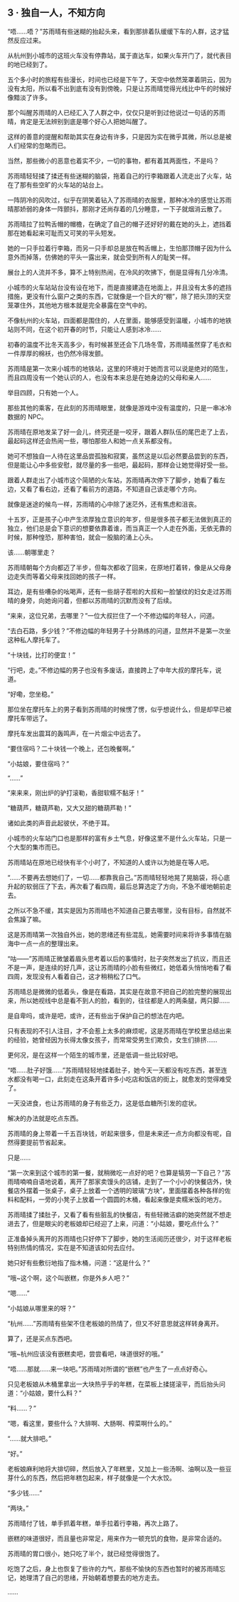 ## 3 · 独自一人，不知方向

“唔……唔？”苏雨晴有些迷糊的抬起头来，看到那排着队缓缓下车的人群，这才猛然反应过来。

从杭州到小城市的这班火车没有停靠站，属于直达车，如果火车开门了，就代表目的地已经到了。

五个多小时的旅程有些漫长，时间也已经是下午了，天空中依然笼罩着阴云，因为没有太阳，所以看不出到底有没有到傍晚，只是让苏雨晴觉得光线比中午的时候好像黯淡了许多。

那个叫醒苏雨晴的人已经汇入了人群之中，仅仅只是听到过他说过一句话的苏雨晴，肯定是无法辨别到底是哪个好心人把她叫醒了。

这样的善意的提醒和帮助其实在身边有许多，只是因为实在微乎其微，所以总是被人们经常的忽略而已。

当然，那些微小的恶意也着实不少，一切的事物，都有着其两面性，不是吗？

苏雨晴轻轻揉了揉还有些迷糊的脑袋，拖着自己的行李箱跟着人流走出了火车，站在了那有些空旷的火车站的站台上。

一阵阴冷的风吹过，似乎在阴笑着钻入了苏雨晴的衣服里，那种冰冷的感觉让苏雨晴那娇弱的身体一阵颤抖，那刚才还尚存着的几分睡意，一下子就烟消云散了。

苏雨晴拉了拉鸭舌帽的帽檐，在确定了自己的帽子还好好的戴在她的头上，遮挡着那在她看起来可耻而又可笑的平头短发。

她的一只手拉着行李箱，而另一只手却总是放在鸭舌帽上，生怕那顶帽子因为什么意外而掉落，仿佛她的平头一露出来，就会受到所有人的耻笑一样。

展台上的人流并不多，算不上特别热闹，在冷风的吹拂下，倒是显得有几分冷清。

小城市的火车站站台没有设在地下，而是直接建造在地面上，并且没有太多的遮挡措施，更没有什么窗户之类的东西，它就像是一个巨大的“棚”，除了把头顶的天空笼罩住外，其他地方根本就是完全暴露在空气中的。

不像杭州的火车站，四面都是围住的，人在里面，能够感受到温暖，小城市的地铁站则不同，在这个初开春的时节，只能让人感到冰冷……

初春的温度不比冬天高多少，有时候甚至还会下几场冬雪，苏雨晴虽然穿了毛衣和一件厚厚的棉袄，也仍然冷得发颤。

苏雨晴是第一次来小城市的地铁站，这里的环境对于她而言可以说是绝对的陌生，而且四周没有一个她认识的人，也没有本来总是在她身边的父母和亲人……

举目四顾，只有她一个人。

那些其他的乘客，在此刻的苏雨晴眼里，就像是游戏中没有温度的，只是一串冰冷数据的 NPC。

苏雨晴在原地发呆了好一会儿，终究还是一咬牙，跟着人群队伍的尾巴走了上去，最起码这样还会热闹一些，哪怕那些人和她一点关系都没有。

她可不想独自一人待在这里品尝孤独和寂寞，虽然这是以后必然要品尝到的东西，但是能让心中多些安慰，就尽量的多一些吧，最起码，那样会让她觉得好受一些。

跟着人群走出了小城市这个简陋的火车站，苏雨晴再次停下了脚步，她看了看左边，又看了看右边，还看了看前方的道路，不知道自己该走哪个方向。

就像是迷途的候鸟一样，苏雨晴的心中除了迷茫外，还有焦虑和沮丧。

十五岁，正是孩子心中产生浓厚独立意识的年岁，但是很多孩子都无法做到真正的独立，他们总是会下意识的想要依靠着谁，而当真正一个人走在外面，无依无靠的时候，那种惶恐，那种害怕，就会一股脑的涌上心头。

该……朝哪里走？

苏雨晴朝每个方向都迈了半步，但每次都收了回来，在原地打着转，像是从父母身边走失而等着父母来找回她的孩子一样。

耳边，是有些嘈杂的吆喝声，还有一些胡子茬啦的大叔和一脸皱纹的妇女走过苏雨晴的身旁，向她询问着，但都以苏雨晴的沉默而没有了后续。

“来来，这位兄弟，去哪里？”一位大叔拦住了一个不修边幅的年轻人，问道。

“去白石路，多少钱？”不修边幅的年轻男子十分熟练的问道，显然并不是第一次坐这种私人摩托车了。

“十块钱，比打的便宜！”

“行吧，走。”不修边幅的男子也没有多废话，直接跨上了中年大叔的摩托车，说道。

“好嘞，您坐稳。”

那位坐在摩托车上的男子看到苏雨晴的时候愣了愣，似乎想说什么，但是却早已被摩托车带远了。

摩托车发出震耳的轰鸣声，在一片烟尘中远去了。

“要住宿吗？二十块钱一个晚上，还包晚餐啊。”

“小姑娘，要住宿吗？”

“……”

“来来来，刚出炉的驴打滚勒，香甜软糯不黏牙！”

“糖葫芦，糖葫芦勒，又大又甜的糖葫芦勒！”

诸如此类的声音此起彼伏，不绝于耳。

小城市的火车站门口也是那样的富有乡土气息，好像这里不是什么火车站，只是一个大型的集市而已。

苏雨晴站在原地已经快有半个小时了，不知道的人或许以为她是在等人吧。

“……不要再去想她们了，一切……都靠我自己。”苏雨晴轻轻地晃了晃脑袋，将心底升起的软弱压了下去，再次看了看四周，最后总算选定了方向，不急不缓地朝前走去。

之所以不急不缓，其实是因为苏雨晴也不知道自己要去哪里，没有目标，自然就不会焦躁了嘛。

这是苏雨晴第一次独自外出，她的思绪还有些混乱，她需要时间来将许多事情在脑海中一点一点的整理出来。

“咕——”苏雨晴正微皱着眉头思考着以后的事情时，肚子突然发出了抗议，而且还不是一声，是连续的好几声，这让苏雨晴的小脸有些微红，她低着头悄悄地看了看四周，发现没有人看着自己，这才稍稍松了口气。

苏雨晴总是微微的低着头，像是在看路，其实是在故意不把自己的脸完整的展现出来，所以她视线中总是看不到人的脸，看到的，往往都是人的两条腿，两只脚……

是自卑吗，或许是吧，或许，还有些出于保护自己的想法在内吧。

只有表现的不引人注目，才不会惹上太多的麻烦呢，这是苏雨晴在学校里总结出来的经验，她曾经因为长得太像女孩子，而常常受男生们欺负，女生们排挤……

更何况，是在这样一个陌生的城市里，还是低调一些比较好吧。

“唔……肚子好饿……”苏雨晴轻轻地揉着肚子，她今天一天都没有吃东西，甚至连水都没有喝一口，此刻走在这条开着许多小吃店和饭店的街上，就愈发的觉得难受了。

一天没进食，也让苏雨晴的身子有些乏力，这是低血糖所引发的症状。

解决的办法就是吃点东西。

苏雨晴的身上带着一千五百块钱，听起来很多，但是未来还一点方向都没有呢，自然得要提前节省起来。

只是……

“第一次来到这个城市的第一餐，就稍微吃一点好的吧？也算是犒劳一下自己？”苏雨晴喃喃自语地说着，离开了那家卖馒头的店铺，走到了一个小小的快餐店外，快餐店外摆着一张桌子，桌子上放着一个透明的玻璃“方块”，里面摆着各种各样的佐料和配料，一旁的小凳子上放着一个圆圆的木桶，看起来像是卖糯米饭的地方。

苏雨晴揉了揉肚子，又看了看有些脏乱的快餐店，有些轻微洁癖的她突然就不想走进去了，但是眼尖的老板娘却已经迎了上来，问道：“小姑娘，要吃点什么？”

正准备掉头离开的苏雨晴也只好停下了脚步，她的生活阅历还很少，对于这样老板特别热情的情况，实在是不知道该如何去应付。

她只好有些敷衍地指了指木桶，问道：“这是什么？”

“哦~这个啊，这个叫嵌糕，你是外乡人吧？”

“嗯……”

“小姑娘从哪里来的呀？”

“杭州……”苏雨晴有些架不住老板娘的热情了，但又不好意思就这样转身离开。

算了，还是买点东西吧。

“哦~杭州应该没有嵌糕卖吧，尝尝看吧，味道很好的哦。”

“唔……那就……来一块吧。”苏雨晴对所谓的“嵌糕”也产生了一点点好奇心。

只见老板娘从木桶里拿出一大块热乎乎的年糕，在菜板上揉搓滚平，而后抬头问道：“小姑娘，要什么料？”

“料……？”

“嗯，看这里，要些什么？大排啊、大肠啊、榨菜啊什么的。”

“……就大排吧。”

“好。”

老板娘麻利地将大排切碎，然后放入了年糕里，又加上一些汤啊、油啊以及一些豆芽什么的东西，然后把年糕包起来，样子就像是一个大水饺。

“多少钱……”

“两块。”

苏雨晴付了钱，单手抓着年糕，单手拉着行李箱，再次上路了。

嵌糕的味道很好，而且量也非常足，用来作为一顿充饥的食物，是非常合适的。

苏雨晴的胃口很小，她只吃了半个，就已经觉得很饱了。

吃饱了之后，身上也恢复了些许的力气，那些不愉快的东西也暂时的被苏雨晴忘记，她理清了自己的思绪，开始朝着想要去的地方走去。

……
